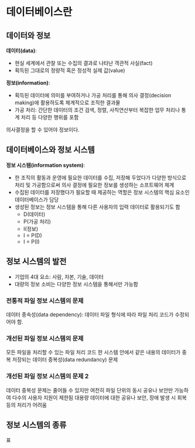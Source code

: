 # 데이터베이스란
## 데이터와 정보
**데이터(data)**:
- 현실 세계에서 관찰 또는 수집의 결과로 나타난 객관적 사실(fact)
- 획득된 그대로의 정량적 혹은 정성적 실제 값(value)

**정보(information)**:
- 획득된 데이터에 의미를 부여하거나 가공 처리를 통해 의사 결정(decision making)에 활용하도록 체계적으로 조직한 결과물
- 가공 처리: 간단한 데이터의 조건 검색, 정렬, 사칙연산부터 복잡한 업무 처리나 통계 처리 등 다양한 행위를 포함

의사결정을 할 수 있어야 정보이다.

## 데이터베이스와 정보 시스템

**정보 시스템(information system)**:
- 한 조직의 활동과 운영에 필요한 데이터를 수집, 저장해 두었다가 다양한 방식으로 처리 및 가공함으로써 의사 결정에 필요한 정보를 생성하는 소프트웨어 체계
- 수집된 데이터를 저장했다가 필요할 때 제공하는 역할은 정보 시스템의 핵심 요소인 데이터베이스가 담당
- 생성된 정보는 정보 시스템을 통해 다른 사용자의 입력 데이터로 활용되기도 함
  - D(데이터)
  - P(가공 처리)
  - I(정보)
  - I = P(D)
  - I = P(I)

## 정보 시스템의 발전
- 기업의 4대 요소: 사람, 자본, 기술, 데이터
- 대량의 정보 소비는 다양한 정보 시스템을 통해서만 가능함

### 전통적 파일 정보 시스템의 문제
데이터 종속성(data dependency): 데이터 파일 형식에 따라 파일 처리 코드가 수정되어야 함.

### 개선된 파일 정보 시스템의 문제
모든 파일을 처리할 수 있는 파일 처리 코드
한 시스템 안에서 같은 내용의 데이터가 중복 저장되는 데이터 중복성(data redundancy) 문제 

### 개선된 파일 정보 시스템의 문제 2
데이터 중복성 문제는 줄어들 수 있지만 여전히 파일 단위의 동시 공유나 보안만 가능하여 다수의 사용자 지원이 제한됨
대용량 데이터에 대한 공유나 보안, 장애 발생 시 회복 등의 처리가 어려움



## 정보 시스템의 종류

표

